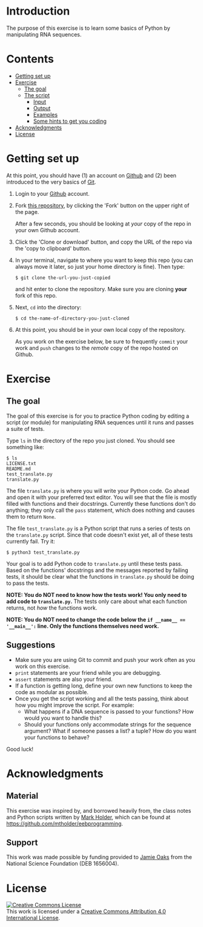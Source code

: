 # Introduction

The purpose of this exercise is to learn some basics of Python by manipulating
RNA sequences.


# Contents

-   [Getting set up](#getting-set-up)
-   [Exercise](#exercise)
    -   [The goal](#the-goal)
    -   [The script](#the-script)
        -   [Input](#input)
        -   [Output](#output)
        -   [Examples](#examples)
        -   [Some hints to get you coding](#some-hints-to-get-you-coding)
-   [Acknowledgments](#acknowledgments)
-   [License](#license)


# Getting set up

At this point, you should have
(1) an account on [Github](https://github.com/) and
(2) been introduced to the very basics of [Git](https://git-scm.com/).

1.  Login to your [Github](https://github.com/) account.

1.  Fork [this repository](https://github.com/joaks1/python-translation-exercise), by
    clicking the 'Fork' button on the upper right of the page.

    After a few seconds, you should be looking at *your* 
    copy of the repo in your own Github account.

1.  Click the 'Clone or download' button, and copy the URL of the repo via the
    'copy to clipboard' button.

1.  In your terminal, navigate to where you want to keep this repo (you can
    always move it later, so just your home directory is fine). Then type:

        $ git clone the-url-you-just-copied

    and hit enter to clone the repository. Make sure you are cloning **your**
    fork of this repo.

1.  Next, `cd` into the directory:

        $ cd the-name-of-directory-you-just-cloned

1.  At this point, you should be in your own local copy of the repository.

    As you work on the exercise below, be sure to frequently `commit` your work
    and `push` changes to the *remote* copy of the repo hosted on Github.


# Exercise

## The goal

The goal of this exercise is for you to practice Python coding by editing a
script (or module) for manipulating RNA sequences until it runs and passes a
suite of tests.

Type `ls` in the directory of the repo you just cloned. You should see
something like:

    $ ls
    LICENSE.txt
    README.md
    test_translate.py
    translate.py
    
The file `translate.py` is where you will write your Python code.  Go ahead and
open it with your preferred text editor.
You will see that the file is mostly filled with functions and their
docstrings.
Currently these functions don't do anything;
they only call the `pass` statement, which does nothing and causes them to
return `None`.

The file `test_translate.py` is a Python script that runs a series of tests on the
`translate.py` script. Since that code doesn't exist yet, all of these
tests currently fail. Try it:

    $ python3 test_translate.py

Your goal is to add Python code to `translate.py` until these tests pass.
Based on the functions' docstrings and the messages reported by failing tests,
it should be clear what the functions in `translate.py` should be doing to pass
the tests.

**NOTE: You do NOT need to know how the tests work! You only need to add code
to `translate.py`.**
The tests only care about what each function returns, not *how* the functions
work.

**NOTE: You do NOT need to change the code below the `if __name__ ==
'__main__':` line. Only the functions themselves need work.**

## Suggestions

-   Make sure you are using Git to commit and push your work often as you work
    on this exercise.
-   `print` statements are your friend while you are debugging.
-   `assert` statements are also your friend.
-   If a function is getting long, define your own new functions to keep the
    code as modular as possible.
-   Once you get the script working and all the tests passing, think about how
    you might improve the script. For example:
    -   What happens if a DNA sequence is passed to your functions? How would
        you want to handle this?
    -   Should your functions only accommodate strings for the sequence
        argument? What if someone passes a list? a tuple? How do you want your
        functions to behave?

Good luck!


# Acknowledgments

## Material
This exercise was inspired by, and borrowed heavily from, the class notes and
Python scripts written by
[Mark Holder](http://phylo.bio.ku.edu/content/mark-t-holder),
which can be found at <https://github.com/mtholder/eebprogramming>.

## Support
This work was made possible by funding provided to [Jamie
Oaks](http://phyletica.org) from the National Science Foundation (DEB 1656004).


# License

<a rel="license" href="http://creativecommons.org/licenses/by/4.0/deed.en_US"><img alt="Creative Commons License" style="border-width:0" src="http://i.creativecommons.org/l/by/4.0/88x31.png" /></a><br />This work is licensed under a <a rel="license" href="http://creativecommons.org/licenses/by/4.0/deed.en_US">Creative Commons Attribution 4.0 International License</a>.
